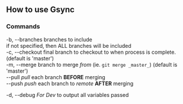 ## How to use Gsync

### Commands
  -b, --branches        branches to include  
                        if not specified, then ALL branches will be included  
  -c, --checkout        final branch to checkout to when process is complete. (default is 'master')  
  -m, --merge           branch to merge _from_ (ie. `git merge _master_`) (default is 'master')  
  --pull                _pull_ each branch **BEFORE** merging  
  --push                _push_ each branch to _remote_ **AFTER** merging  
  
  -d, --debug           _For Dev_ to output all variables passed  
